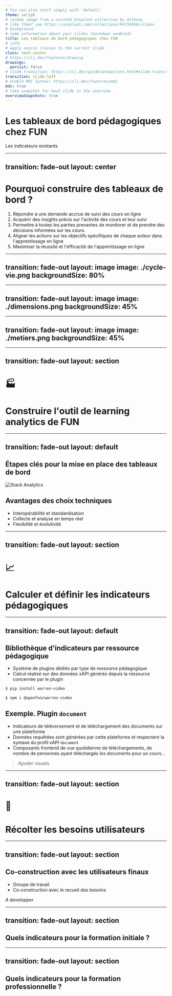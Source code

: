 ```yaml
---
# You can also start simply with 'default'
theme: seriph
# random image from a curated Unsplash collection by Anthony
# like them? see https://unsplash.com/collections/94734566/slidev
# background:
# some information about your slides (markdown enabled)
title: Les tableaux de bord pédagogiques chez FUN
# info: 
# apply unocss classes to the current slide
class: text-center
# https://sli.dev/features/drawing
drawings:
  persist: false
# slide transition: https://sli.dev/guide/animations.html#slide-transitions
transition: slide-left
# enable MDC Syntax: https://sli.dev/features/mdc
mdc: true
# take snapshot for each slide in the overview
overviewSnapshots: true
---
```


# Les tableaux de bord pédagogiques chez FUN

Les indicateurs existants

<div class="abs-br m-6 flex gap-2">
  <a href="https://github.com/slidevjs/slidev" target="_blank" alt="GitHub" title="Open in GitHub"
    class="text-xl slidev-icon-btn opacity-50 !border-none !hover:text-white">
    <carbon-logo-github />
  </a>
</div>

---
transition: fade-out
layout: center
---

# Pourquoi construire des tableaux de bord ?

1. Répondre à une demande accrue de suivi des cours en ligne
2. Acquérir des insights précis sur l'activité des cours et leur suivi
3. Permettre à toutes les parties prenantes de monitorer et de prendre des décisions
   informées sur les cours.
4. Aligner les actions sur les objectifs spécifiques de chaque acteur dans
   l'apprentissage en ligne
5. Maximiser la réussite et l'efficacité de l'apprentissage en ligne

<!-- Objectif: Présenter les indicateurs que FUN propose aujourd'hui dans ses différentes
activités

1. Pourquoi FUN propose ces indicateurs là ?
Car ils répondent au besoin des utilisateurs de la plateforme

2. Pourquoi répondent-ils au besoin des utilisateurs ? 
Car les utilisateurs veulent connaître ses informations sur l'activité des cours

3. Pourquoi les utilisateurs veulent connaitre des infos sur l'activité des
   cours ? 
    a. Car en tant qu'apprenant, on veut savoir où on en est
    b. Car en tant qu'enseignant, on veut savoir ce qu'apprennent et comment ils
apprennent
    c. Car en tant qu'équipe pédagogique, on veut savoir comment réagissent les
apprenants face au contenu proposé pour dispenser le cours
    d. Car en tant qu'administrateur, on veut savoir l'efficacité des cours dispensés
par l'établissement

4.a. Pourquoi l'apprenant veut savoir où il en est ? 
Pour orienter ses efforts, avoir confiance en lui dans sa réussite, planifier
son travail
4.b. Pour savoir si son contenu est de bonne qualité et est adapté pour le cours
4.c. Pour savoir si le cours a été bien construit
4.d. Pour savoir si le cours est utile et la stratégie de diffusion est bonne

5. Pourquoi veulent-ils ça ? 
Pour réussir la mission de l'apprentissage en ligne
a. réussir son cours
b. transmettre son savoir
c. assurer la bonne transmission du cours
d. dispenser des cours de qualité

 -->

---
transition: fade-out
layout: image
image: ./cycle-vie.png
backgroundSize: 80%
---

---
transition: fade-out
layout: image
image: ./dimensions.png
backgroundSize: 45%
---

---
transition: fade-out
layout: image
image: ./metiers.png
backgroundSize: 45%
---

---
transition: fade-out
layout: section
---

# 🏭
# Construire l'outil de learning analytics de FUN

---
transition: fade-out
layout: default
---

## Étapes clés pour la mise en place des tableaux de bord

![Stack Analytics](./stack-analytics.png)

## Avantages des choix techniques

* Interopérabilité et standardisation
* Collecte et analyse en temps réel
* Flexibilité et évolutivité

---
transition: fade-out
layout: section
---

# 📈
# Calculer et définir les indicateurs pédagogiques

---
transition: fade-out
layout: default
---

## Bibliothèque d'indicateurs par ressource pédagogique

* Système de plugins dédiés par type de ressource pédagogique
* Calcul réalisé sur des données xAPI générés depuis la ressource concernée par
  le plugin 

```bash
$ pip install warren-video

$ npm i @openfun/warren-video
```

## Exemple. Plugin `document`

- Indicateurs de téléversement et de téléchargement des documents sur une
  plateforme
- Données requêtées sont générées par cette plateforme et respectent la syntaxe
  du profil xAPI `document`
- Composants frontend de vue quotidienne de téléchargements, de nombre de
  personnes ayant téléchargés les documents pour un cours...

> Ajouter visuels

---
transition: fade-out
layout: section
---

# 💬
# Récolter les besoins utilisateurs

---
transition: fade-out
layout: section
---

## Co-construction avec les utilisateurs finaux

* Groupe de travail
* Co-construction avec le recueil des besoins 

*A developper*

---
transition: fade-out
layout: section
---

## Quels indicateurs pour la formation initiale ? 

---
transition: fade-out
layout: section
---

## Quels indicateurs pour la formation professionnelle ?
